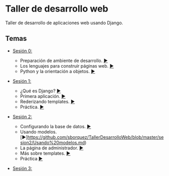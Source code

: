 # Taller de desarrollo web

Taller de desarrollo de aplicaciones web usando Django.

## Temas
+ [Sesión 0:](https://github.com/sborquez/TallerDesarrolloWeb/tree/master/sesion0) 
    + Preparación de ambiente de desarrollo. [:arrow_forward:](https://github.com/sborquez/TallerDesarrolloWeb/tree/master/sesion0/Preparación%20de%20ambiente%20de%20desarrollo.md)
    + Los lenguajes para construir páginas web. [:arrow_forward:](https://github.com/sborquez/TallerDesarrolloWeb/tree/master/sesion0/Los%20lenguajes%20para%20construir%20páginas%20web.md)
    + Python y la orientación a objetos. [:arrow_forward:](https://github.com/sborquez/TallerDesarrolloWeb/tree/master/sesion0/Python%20y%20la%20orientación%20a%20objetos.md)

+ [Sesión 1:](https://github.com/sborquez/TallerDesarrolloWeb/tree/master/sesion1)
    + ¿Qué es Django? [:arrow_forward:](https://github.com/sborquez/TallerDesarrolloWeb/tree/master/sesion1/Qué%20es%20Django.md)
    + Primera aplicación. [:arrow_forward:](https://github.com/sborquez/TallerDesarrolloWeb/blob/master/sesion1/Primera%20aplicaci%C3%B3n.md)
    + Rederizando templates. [:arrow_forward:](https://github.com/sborquez/TallerDesarrolloWeb/tree/master/sesion1/Renderizando%20templates.md)
    + Práctica. [:arrow_forward:](https://github.com/sborquez/TallerDesarrolloWeb/blob/master/sesion1/Pr%C3%A1ctica1.md)

+ [Sesión 2:](https://github.com/sborquez/TallerDesarrolloWeb/tree/master/sesion2)
    + Configurando la base de datos. [:arrow_forward:](https://github.com/sborquez/TallerDesarrolloWeb/blob/master/sesion2/Configurar%20Base%20de%20Datos.md)
    + Usando modelos. [:arrow_forward:]https://github.com/sborquez/TallerDesarrolloWeb/blob/master/sesion2/Usando%20modelos.md)
    + La página de administrador. [:arrow_forward:](https://github.com/sborquez/TallerDesarrolloWeb/blob/master/sesion2/La%20p%C3%A1gina%20de%20administrador.md)
    + Más sobre templates. [:arrow_forward:](https://github.com/sborquez/TallerDesarrolloWeb/blob/master/sesion2/M%C3%A1s%20sobre%20templates.md)
    + Práctica [:arrow_forward:](https://github.com/sborquez/TallerDesarrolloWeb/blob/master/sesion2/Pr%C3%A1ctica2.md)

+ [Sesión 3:](https://github.com/sborquez/TallerDesarrolloWeb/tree/master/sesion3)